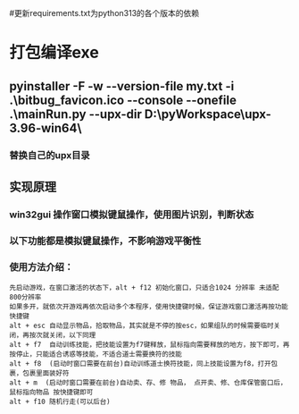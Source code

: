 #更新requirements.txt为python313的各个版本的依赖

#  打包编译exe
## pyinstaller  -F -w --version-file my.txt -i .\bitbug_favicon.ico --console --onefile .\mainRun.py --upx-dir D:\pyWorkspace\upx-3.96-win64\
### 替换自己的upx目录

## 实现原理
### win32gui 操作窗口模拟键鼠操作，使用图片识别，判断状态

### 以下功能都是模拟键鼠操作，不影响游戏平衡性
### 使用方法介绍：
    先启动游戏，在窗口激活的状态下，alt + f12 初始化窗口，只适合1024 分辨率 未适配 800分辨率
    如果多开，就依次开游戏再依次启动多个本程序，使用快捷键时候，保证游戏窗口激活再按功能快捷键
    alt + esc 自动显示物品，拾取物品，其实就是不停的按esc，如果组队的时候需要临时关闭，再按次就关闭，以下同理
    alt + f7  自动训练技能，把技能设置为f7键释放，鼠标指向需要释放的地方，按下即可，再按停止，只能适合诱惑等技能，不适合道士需要换符的技能
    alt + f8  (启动时窗口需要在前台)自动训练道士换符技能，同上技能设置为f8，打开包裹，包裹里面装好符
    alt + m  (启动时窗口需要在前台)自动卖、存、修 物品， 点开卖、修、仓库保管窗口后，鼠标指向物品 按快捷键即可
    alt + f10 随机行走(可以后台)
